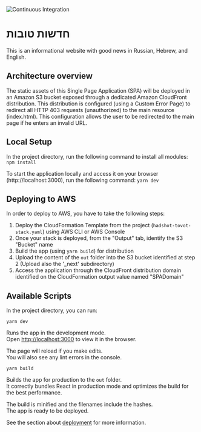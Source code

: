 ![Continuous Integration](https://github.com/johndaudelin/hadshot-tovot/actions/workflows/ci.yml/badge.svg)

# חדשות טובות

This is an informational website with good news in Russian, Hebrew, and English.

## Architecture overview

The static assets of this Single Page Application (SPA) will be deployed in an Amazon S3 bucket exposed through a dedicated Amazon CloudFront distribution. This distribution is configured (using a Custom Error Page) to redirect all HTTP 403 requests (unauthorized) to the main resource (index.html). This configuration allows the user to be redirected to the main page if he enters an invalid URL.

## Local Setup

In the project directory, run the following command to install all modules:
`npm install`

To start the application locally and access it on your browser (http://localhost:3000), run the following command:
`yarn dev`

## Deploying to AWS

In order to deploy to AWS, you have to take the following steps:

1. Deploy the CloudFormation Template from the project (`hadshot-tovot-stack.yaml`) using AWS CLI or AWS Console
2. Once your stack is deployed, from the "Output" tab, identify the S3 "Bucket" name
3. Build the app (using `yarn build`) for distribution
4. Upload the content of the `out` folder into the S3 bucket identified at step 2 (Upload also the '\_next' subdirectory)
5. Access the application through the CloudFront distribution domain identified on the CloudFormation output value named "SPADomain"

## Available Scripts

In the project directory, you can run:

`yarn dev`

Runs the app in the development mode.\
Open [http://localhost:3000](http://localhost:3000) to view it in the browser.

The page will reload if you make edits.\
You will also see any lint errors in the console.

`yarn build`

Builds the app for production to the `out` folder.\
It correctly bundles React in production mode and optimizes the build for the best performance.

The build is minified and the filenames include the hashes.\
The app is ready to be deployed.

See the section about [deployment](https://facebook.github.io/create-react-app/docs/deployment) for more information.
